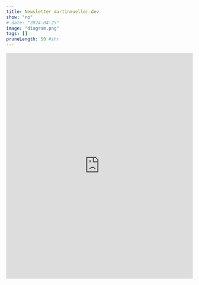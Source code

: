 ```yaml
---
title: Newsletter martinmueller.dev
show: "no"
# date: "2024-04-25"
image: "diagram.png"
tags: []
pruneLength: 50 #ihr
---
```


<iframe width="540" height="610" src="https://1815848c.sibforms.com/serve/MUIFAPbl-vtXRz6abKBJPVvoErGObFMeUIbuBLpUrOdMBf5SAL_M-bBLTKsRb-G82aNqnmkHttpdytYy6mIba-H5OPXSjc93u0Yix3FfVGYKkRZO3gKl3pCaND1Ole4-Pfw5RXUmPXViRXkJgpKnO3PNjrANpBOiKr6nUk1t5pP4a3hPOyeEpH5HCwnEtWzeM279A3v-DKA46_Wb" frameborder="0" scrolling="auto" allowfullscreen style="display: block;margin-left: auto;margin-right: auto;max-width: 100%;"></iframe>
